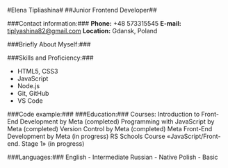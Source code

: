 #Elena Tipliashina#
##Junior Frontend Developer##

###Contact information:###
**Phone:** +48 573315545
**E-mail:**  tiplyashina82@gmail.com
**Location:** Gdansk, Poland

###Briefly About Myself:###

###Skills and Proficiency:###
* HTML5, CSS3
* JavaScript
* Node.js
* Git, GitHub
* VS Code

###Code example:###
###Education:###
Courses:
Introduction to Front-End Development by Meta (completed) 
Programming with JavaScript by Meta (completed)
Version Control by Meta (completed)
Meta Front-End Development by Meta (in progress)
RS Schools Course «JavaScript/Front-end. Stage 1» (in progress)

###Languages:###
English - Intermediate
Russian - Native
Polish - Basic